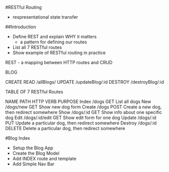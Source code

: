 #RESTful Routing
 - respresentational state transfer


##Introduction
* Define REST and explain WHY it matters
    - a pattern for defining our routes
* List all 7 RESTful routes
* Show example of RESTful routing in practice

REST - a mapping between HTTP routes and CRUD

BLOG

CREATE
READ    /allBlogs/
UPDATE  /updateBlog/:id
DESTROY /destroyBlog/:id

TABLE OF 7 RESTful Routes

NAME    PATH            HTTP VERB   PURPOSE
Index   /dogs           GET         List all dogs
New     /dogs/new       GET         Show new dog form
Create  /dogs           POST        Create a new dog, then redirect somewhere
Show    /dogs/:id       GET         Show info about one specific dog
Edit    /dogs/:id/edit  GET         Show edit form for one dog
Update  /dogs/:id       PUT         Update a particular dog, then redirect somewhere
Destroy /dogs/:id       DELETE      Delete a particular dog, then redirect somewhere

#Blog Index
* Setup the Blog App
* Create the Blog Model
* Add INDEX route and template
* Add Simple Nav Bar
